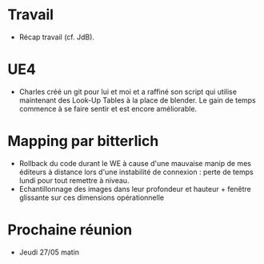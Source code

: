 # Travail
- Récap travail (cf. JdB).

# UE4
- Charles créé un git pour lui et moi et a raffiné son script qui utilise maintenant des Look-Up Tables à la place de blender. Le gain de temps commence à se faire sentir et est encore améliorable.

# Mapping par bitterlich
- Rollback du code durant le WE à cause d'une mauvaise manip de mes éditeurs à distance lors d'une instabilité de connexion : perte de temps lundi pour tout remettre à niveau.
- Echantillonnage des images dans leur profondeur et hauteur + fenêtre glissante sur ces dimensions opérationnelle


# Prochaine réunion
- Jeudi 27/05 matin
